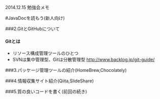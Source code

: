 2014.12.15 勉強会メモ

#JavaDocを読もう(新人向け)

###2.GitとGitHubについて

#### Gitとは

* リソース構成管理ツールのひとつ
* SVNは集中管理型、Gitは分散管理型
http://www.backlog.jp/git-guide/

###3.パッケージ管理ツールの紹介(HomeBrew,Chocolately)

###4.情報収集サイト紹介(Qiita,SlideShare)

###5.質の良いコードを書く(前回の続き)
